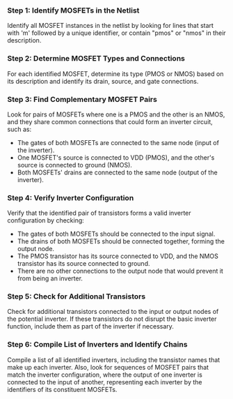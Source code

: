 
### Step 1: Identify MOSFETs in the Netlist
Identify all MOSFET instances in the netlist by looking for lines that start with 'm' followed by a unique identifier, or contain "pmos" or "nmos" in their description.

### Step 2: Determine MOSFET Types and Connections
For each identified MOSFET, determine its type (PMOS or NMOS) based on its description and identify its drain, source, and gate connections.

### Step 3: Find Complementary MOSFET Pairs
Look for pairs of MOSFETs where one is a PMOS and the other is an NMOS, and they share common connections that could form an inverter circuit, such as:
- The gates of both MOSFETs are connected to the same node (input of the inverter).
- One MOSFET's source is connected to VDD (PMOS), and the other's source is connected to ground (NMOS).
- Both MOSFETs' drains are connected to the same node (output of the inverter).

### Step 4: Verify Inverter Configuration
Verify that the identified pair of transistors forms a valid inverter configuration by checking:
- The gates of both MOSFETs should be connected to the input signal.
- The drains of both MOSFETs should be connected together, forming the output node.
- The PMOS transistor has its source connected to VDD, and the NMOS transistor has its source connected to ground.
- There are no other connections to the output node that would prevent it from being an inverter.

### Step 5: Check for Additional Transistors
Check for additional transistors connected to the input or output nodes of the potential inverter. If these transistors do not disrupt the basic inverter function, include them as part of the inverter if necessary.

### Step 6: Compile List of Inverters and Identify Chains
Compile a list of all identified inverters, including the transistor names that make up each inverter. Also, look for sequences of MOSFET pairs that match the inverter configuration, where the output of one inverter is connected to the input of another, representing each inverter by the identifiers of its constituent MOSFETs.
